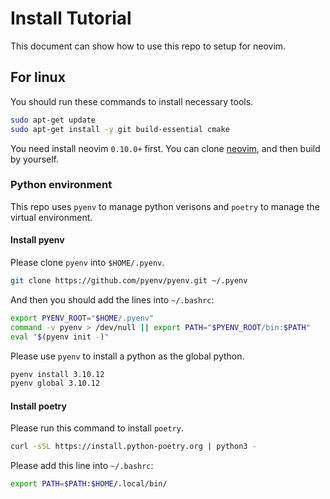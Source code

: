 # Install Tutorial
This document can show how to use this repo to setup for neovim.

## For linux
You should run these commands to install necessary tools.
```bash
sudo apt-get update
sudo apt-get install -y git build-essential cmake
```

You need install neovim `0.10.0+` first. You can clone [neovim](https://github.com/neovim/neovim), and then build by yourself.

### Python environment
This repo uses `pyenv` to manage python verisons and `poetry` to manage the virtual environment.

#### Install pyenv
Please clone `pyenv` into `$HOME/.pyenv`.
```bash
git clone https://github.com/pyenv/pyenv.git ~/.pyenv
```

And then you should add the lines into `~/.bashrc`:
```bash
export PYENV_ROOT="$HOME/.pyenv"
command -v pyenv > /dev/null || export PATH="$PYENV_ROOT/bin:$PATH"
eval "$(pyenv init -)"
```

Please use `pyenv` to install a python as the global python.
```bash
pyenv install 3.10.12
pyenv global 3.10.12
```

#### Install poetry
Please run this command to install `poetry`.
```bash
curl -sSL https://install.python-poetry.org | python3 -
```

Please add this line into `~/.bashrc`:
```bash
export PATH=$PATH:$HOME/.local/bin/
```

